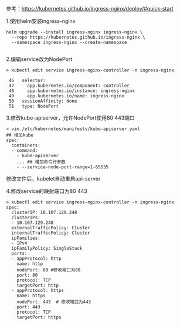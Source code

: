 参考：https://kubernetes.github.io/ingress-nginx/deploy/#quick-start

1.使用helm安装ingress-nginx
```shell
helm upgrade --install ingress-nginx ingress-nginx \
  --repo https://kubernetes.github.io/ingress-nginx \
  --namespace ingress-nginx --create-namespace
  
```
2.编辑service改为NodePort
```shell
> kubectl edit service ingress-nginx-controller -n ingress-nginx

 46   selector:
 47     app.kubernetes.io/component: controller
 48     app.kubernetes.io/instance: ingress-nginx
 49     app.kubernetes.io/name: ingress-nginx
 50   sessionAffinity: None
 51   type: NodePort
```

3.修改kube-apiserver，允许NodePort使用80 443端口
```shell
> vim /etc/kubernetes/manifests/kube-apiserver.yaml
## 增加kube
spec:
  containers:
  - command:
    - kube-apiserver
    ... ## 增加命令行参数
    - --service-node-port-range=1-65535
```
修改文件后，kubelet自动重启api-server

4.修改service的映射端口为80 443
```shell
> kubectl edit service ingress-nginx-controller -n ingress-nginx
spec:
  clusterIP: 10.107.129.248
  clusterIPs:
  - 10.107.129.248
  externalTrafficPolicy: Cluster
  internalTrafficPolicy: Cluster
  ipFamilies:
  - IPv4
  ipFamilyPolicy: SingleStack
  ports:
  - appProtocol: http
    name: http
    nodePort: 80 #修改端口为80
    port: 80
    protocol: TCP
    targetPort: http
  - appProtocol: https
    name: https
    nodePort: 443  # 修改端口为443 
    port: 443
    protocol: TCP
    targetPort: https
```



